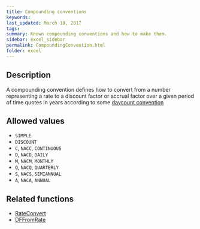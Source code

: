 ```yaml
---
title: Compounding conventions
keywords:
last_updated: March 18, 2017
tags:
summary: Known compounding conventions and how to make them.
sidebar: excel_sidebar
permalink: CompoundingConvention.html
folder: excel
---
```


## Description

A compounding convention defines how to convert from a number representing a rate to a discount factor or accrual factor over a given period of time quotes in years according to some [daycount convention](DayCountConvention.html)

## Allowed values

 * `SIMPLE`
 * `DISCOUNT`
 * `C`, `NACC`, `CONTINUOUS`
 * `D`, `NACD`, `DAILY`
 * `M`, `NACM`, `MONTHLY`
 * `Q`, `NACQ`, `QUARTERLY`
 * `S`, `NACS`, `SEMIANNUAL`
 * `A`, `NACA`, `ANNUAL`

## Related functions

 * [RateConvert](RateConvert.html)
 * [DFFromRate](DFFromRate.html)

